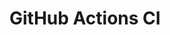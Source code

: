 # GitHub Actions CI



















































































































































































































































































































































































































































































































































































































































































































































































































































































































































































































































































































































































































































































































































































































































































































































































































































































































































































































































































































































































































































































































































